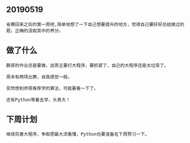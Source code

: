 ## 20190519

	省赛回来之后的第一周吧,简单地想了一下自己想要提升的地方，觉得自己要好好总结做过的题，正确的汲取其中的养分。

## 做了什么

	鹏哥的作业还是要做，这周主要打大程序，要抓紧了，自己的大程序还是太垃圾了。

	周末有两场比赛，自我感觉一般。

	突然想到师哥推荐学的算法，可能要看一下了。

	还有Python等着去学，头真大！

## 下周计划

	继续完善大程序，争取把最大流看懂，Python也要准备在下周预习一下。
